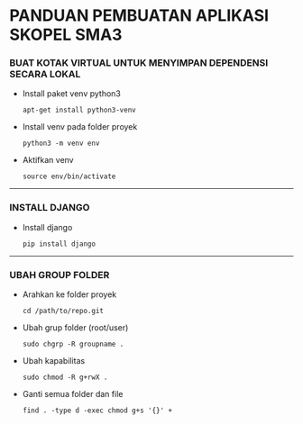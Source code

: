 #  PANDUAN PEMBUATAN APLIKASI SKOPEL SMA3

### BUAT KOTAK VIRTUAL UNTUK MENYIMPAN DEPENDENSI SECARA LOKAL
* Install paket venv python3
    ```
    apt-get install python3-venv
    ```
* Install venv pada folder proyek
    ```
    python3 -m venv env
    ```
* Aktifkan venv
    ```
    source env/bin/activate
    ```
---
### INSTALL DJANGO
* Install django
    ```
    pip install django
    ```
---
### UBAH GROUP FOLDER 
* Arahkan ke folder proyek
    ```
    cd /path/to/repo.git
    ```
* Ubah grup folder (root/user) 
    ```
    sudo chgrp -R groupname .
    ```
* Ubah kapabilitas
    ```
    sudo chmod -R g+rwX .
    ```
* Ganti semua folder dan file
    ```
    find . -type d -exec chmod g+s '{}' +
    ```